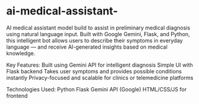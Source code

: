 # ai-medical-assistant-
AI medical assistant model build to assist in preliminary medical diagnosis using natural language input. Built with Google Gemini, Flask, and Python, this intelligent bot allows users to describe their symptoms in everyday language — and receive AI-generated insights based on medical knowledge.

Key Features:
Built using Gemini API for intelligent diagnosis
Simple UI with Flask backend
Takes user symptoms and provides possible conditions instantly
Privacy-focused and scalable for clinics or telemedicine platforms

Technologies Used:
Python 
Flask 
Gemini API (Google) 
HTML/CSS/JS for frontend
